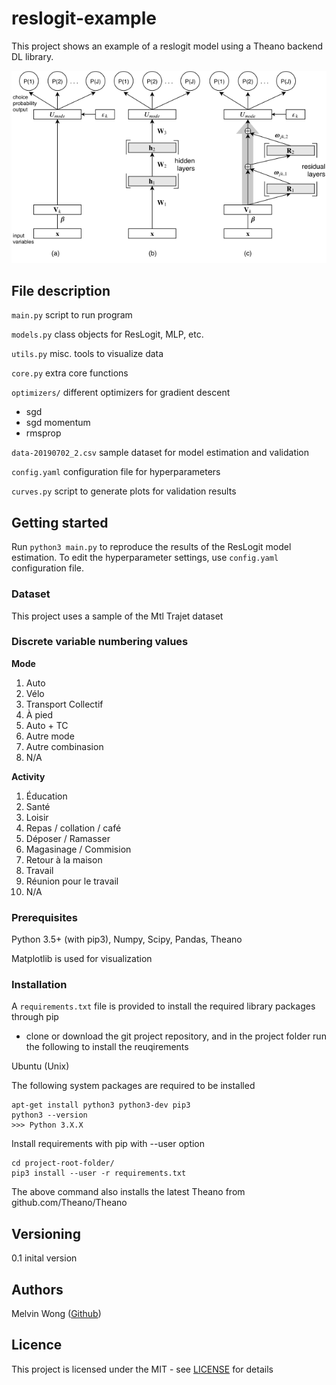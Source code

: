 # reslogit-example

This project shows an example of a reslogit model using a Theano backend DL library.

![reslogit](/docs/icmc_path.png)

## File description

```main.py``` script to run program

```models.py``` class objects for ResLogit, MLP, etc.

```utils.py``` misc. tools to visualize data

```core.py``` extra core functions

```optimizers/``` different optimizers for gradient descent 
- sgd
- sgd momentum
- rmsprop

```data-20190702_2.csv``` sample dataset for model estimation and validation

```config.yaml``` configuration file for hyperparameters

```curves.py``` script to generate plots for validation results

## Getting started

Run ```python3 main.py``` to reproduce the results of the ResLogit model estimation. 
To edit the hyperparameter settings, use ```config.yaml``` configuration file.

### Dataset

This project uses a sample of the Mtl Trajet dataset

### Discrete variable numbering values

**Mode**

1. Auto
2. Vélo
3. Transport Collectif
4. À pied
5. Auto + TC
6. Autre mode
7. Autre combinasion
8. N/A

**Activity**

1. Éducation
2. Santé 
3. Loisir
4. Repas / collation / café
5. Déposer / Ramasser
6. Magasinage / Commision
7. Retour à la maison
8. Travail
9. Réunion pour le travail
10. N/A

### Prerequisites

Python 3.5+ (with pip3), Numpy, Scipy, Pandas, Theano

Matplotlib is used for visualization


### Installation

A ```requirements.txt``` file is provided to install the required library packages through pip

- clone or download the git project repository, and in the project folder run the following to install the reuqirements

Ubuntu (Unix)

The following system packages are required to be installed

```
apt-get install python3 python3-dev pip3
python3 --version
>>> Python 3.X.X
```

Install requirements with pip with --user option

```
cd project-root-folder/
pip3 install --user -r requirements.txt
```

The above command also installs the latest Theano from github.com/Theano/Theano

## Versioning

0.1 inital version 

## Authors

Melvin Wong ([Github](https://github.com/mwong009))

## Licence

This project is licensed under the MIT - see [LICENSE](https://github.com/LiTrans/reslogit-example/blob/master/LICENSE) for details
